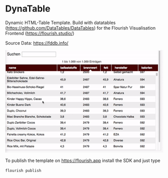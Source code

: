 # DynaTable

Dynamic HTML-Table Template. Build with datatables (https://github.com/DataTables/DataTables) for the Flourish Visualisation Frontend (https://flourish.studio/)

Source Data:
https://fddb.info/

![](./dynatable_intro.gif)

To publish the template on https://flourish.app install the SDK 
and just type

` flourish publish `
